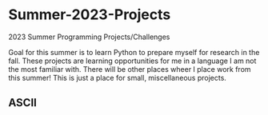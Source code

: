# Summer-2023-Projects
2023 Summer Programming Projects/Challenges

Goal for this summer is to learn Python to prepare myself for research in the fall.
These projects are learning opportunities for me in a language I am not the most familiar with.
There will be other places wheer I place work from this summer! This is just a place for small, miscellaneous projects.

## ASCII

